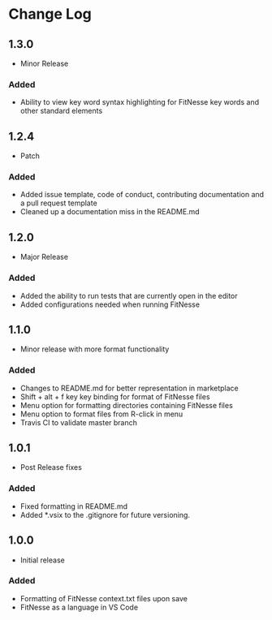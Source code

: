 # Change Log

## 1.3.0

- Minor Release

### Added

- Ability to view key word syntax highlighting for FitNesse key words and other standard elements

## 1.2.4

- Patch

### Added

- Added issue template, code of conduct, contributing documentation and a pull request template
- Cleaned up a documentation miss in the README.md

## 1.2.0

- Major Release

### Added

- Added the ability to run tests that are currently open in the editor
- Added configurations needed when running FitNesse

## 1.1.0

- Minor release with more format functionality

### Added

- Changes to README.md for better representation in marketplace
- Shift + alt + f key key binding for format of FitNesse files
- Menu option for formatting directories containing FitNesse files
- Menu option to format files from R-click in menu
- Travis CI to validate master branch

## 1.0.1

- Post Release fixes

### Added

- Fixed formatting in README.md
- Added \*.vsix to the .gitignore for future versioning.

## 1.0.0

- Initial release

### Added

- Formatting of FitNesse context.txt files upon save
- FitNesse as a language in VS Code
